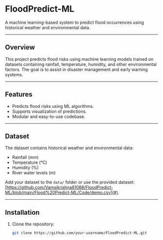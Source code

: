 # FloodPredict-ML

A machine learning-based system to predict flood occurrences using historical weather and environmental data.

---

## Overview
This project predicts flood risks using machine learning models trained on datasets containing rainfall, temperature, humidity, and other environmental factors. The goal is to assist in disaster management and early warning systems.

---

## Features
- Predicts flood risks using ML algorithms.
- Supports visualization of predictions.
- Modular and easy-to-use codebase.

---

## Dataset
The dataset contains historical weather and environmental data:
- Rainfall (mm)
- Temperature (°C)
- Humidity (%)
- River water levels (m)

Add your dataset to the `data/` folder or use the provided dataset: [https://github.com/Vamsikrishna81068/FloodPredict-ML/blob/main/Flood%20Predict-ML/Code/demo.csv](#).

---

## Installation
1. Clone the repository:
   ```bash
   git clone https://github.com/your-username/FloodPredict-ML.git
